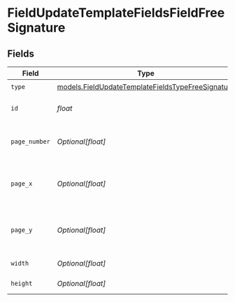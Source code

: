 # FieldUpdateTemplateFieldsFieldFreeSignature


## Fields

| Field                                                                                                        | Type                                                                                                         | Required                                                                                                     | Description                                                                                                  |
| ------------------------------------------------------------------------------------------------------------ | ------------------------------------------------------------------------------------------------------------ | ------------------------------------------------------------------------------------------------------------ | ------------------------------------------------------------------------------------------------------------ |
| `type`                                                                                                       | [models.FieldUpdateTemplateFieldsTypeFreeSignature](../models/fieldupdatetemplatefieldstypefreesignature.md) | :heavy_check_mark:                                                                                           | N/A                                                                                                          |
| `id`                                                                                                         | *float*                                                                                                      | :heavy_check_mark:                                                                                           | The ID of the field to update.                                                                               |
| `page_number`                                                                                                | *Optional[float]*                                                                                            | :heavy_minus_sign:                                                                                           | The page number the field will be on.                                                                        |
| `page_x`                                                                                                     | *Optional[float]*                                                                                            | :heavy_minus_sign:                                                                                           | The X coordinate of where the field will be placed.                                                          |
| `page_y`                                                                                                     | *Optional[float]*                                                                                            | :heavy_minus_sign:                                                                                           | The Y coordinate of where the field will be placed.                                                          |
| `width`                                                                                                      | *Optional[float]*                                                                                            | :heavy_minus_sign:                                                                                           | The width of the field.                                                                                      |
| `height`                                                                                                     | *Optional[float]*                                                                                            | :heavy_minus_sign:                                                                                           | The height of the field.                                                                                     |